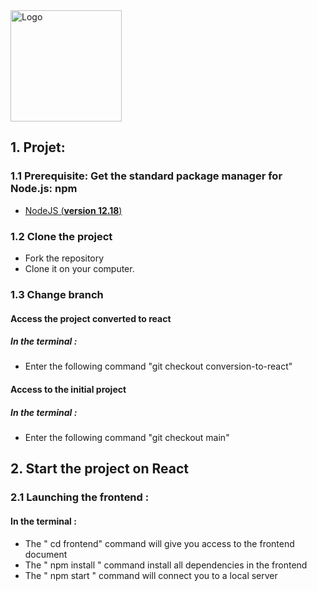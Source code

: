 <img src='./src/assets/hrnet.jpg' alt="Logo" title="hrnet" width="178" margin-left="250">


## 1. Projet:

### 1.1 Prerequisite: Get the standard package manager for Node.js: npm

- [NodeJS (**version 12.18**)](https://nodejs.org/en/)

### 1.2 Clone the project 

- Fork the repository
- Clone it on your computer.

### 1.3 Change branch 

#### Access the project converted to react 

##### In the terminal :
- Enter the following command "git checkout conversion-to-react"

#### Access to the initial project 

##### In the terminal :
- Enter the following command "git checkout main"

##  2. Start the project on React

###  2.1 Launching the frontend :

#### In the terminal :

- The " cd frontend" command will give you access to the frontend document
- The " npm install " command install all dependencies in the frontend
- The " npm start " command will connect you to a local server 


